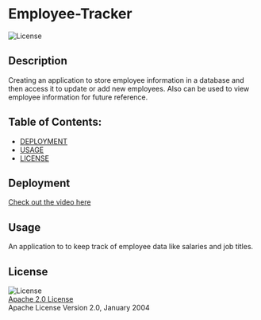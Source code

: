 # Employee-Tracker
  ![License](https://img.shields.io/badge/License-Apache_2.0-blue.svg)

  ## Description
  Creating an application to store employee information in a database and then access it to update or add new employees. Also can be used to view employee information for future reference.

  ## Table of Contents: 
  * [DEPLOYMENT](#deployment)  
  * [USAGE](#usage)
  * [LICENSE](#license)  


  ## Deployment
  [Check out the video here](https://drive.google.com/file/d/14MFCAClaN5ZHQJUiS2FZ12bAQRH9YpNB/view)

  ## Usage

  An application to to keep track of employee data like salaries and job titles.

  ## License

  ![License](https://img.shields.io/badge/License-Apache_2.0-blue.svg)  
  [Apache 2.0 License](https://opensource.org/licenses/Apache-2.0)  
  Apache License
      Version 2.0, January 2004
